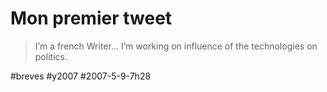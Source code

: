 # Mon premier tweet


> I’m a french Writer... I’m working on influence of the technologies on politics.



#breves #y2007 #2007-5-9-7h28
